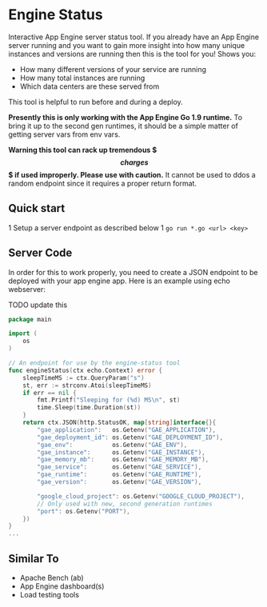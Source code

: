 # Engine Status

Interactive App Engine server status tool. If you already have
an App Engine server running and you want to gain more insight
into how many unique instances and versions are running then
this is the tool for you! Shows you:

- How many different versions of your service are running
- How many total instances are running
- Which data centers are these served from

This tool is helpful to run before and during a deploy.

**Presently this is only working with the App Engine
Go 1.9 runtime.** To bring it up to the second gen runtimes,
it should be a simple matter of getting server vars from env vars.

**Warning this tool can rack up tremendous \$$$charges$$\$ if used
improperly. Please use with caution.** It cannot be used to ddos
a random endpoint since it requires a proper return format.

## Quick start

1 Setup a server endpoint as described below
1 `go run *.go <url> <key>`

## Server Code

In order for this to work properly, you need to create a JSON endpoint
to be deployed with your app engine app. Here is an example using echo
webserver:

TODO update this

```go
package main

import (
    os
)

// An endpoint for use by the engine-status tool
func engineStatus(ctx echo.Context) error {
	sleepTimeMS := ctx.QueryParam("s")
	st, err := strconv.Atoi(sleepTimeMS)
	if err == nil {
		fmt.Printf("Sleeping for (%d) MS\n", st)
		time.Sleep(time.Duration(st))
	}
	return ctx.JSON(http.StatusOK, map[string]interface{}{
		"gae_application":   os.Getenv("GAE_APPLICATION"),
		"gae_deployment_id": os.Getenv("GAE_DEPLOYMENT_ID"),
		"gae_env":           os.Getenv("GAE_ENV"),
		"gae_instance":      os.Getenv("GAE_INSTANCE"),
		"gae_memory_mb":     os.Getenv("GAE_MEMORY_MB"),
		"gae_service":       os.Getenv("GAE_SERVICE"),
		"gae_runtime":       os.Getenv("GAE_RUNTIME"),
		"gae_version":       os.Getenv("GAE_VERSION"),

		"google_cloud_project": os.Getenv("GOOGLE_CLOUD_PROJECT"),
		// Only used with new, second generation runtimes
		"port": os.Getenv("PORT"),
	})
}
...

```

## Similar To

- Apache Bench (ab)
- App Engine dashboard(s)
- Load testing tools
